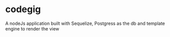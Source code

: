 # codegig
A nodeJs application built with Sequelize, Postgress as the db and template engine to render the view
